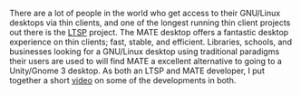 <!--
.. link:
.. description:
.. tags: 
.. date: 2013-03-20 11:30:13
.. title: MATE and LTSP
.. slug: 20130320mate-and-ltsp
-->

There are a lot of people in the world who get access to their GNU/Linux
desktops via thin clients, and one of the longest running thin client projects
out there is the [LTSP](http://ltsp.org) project. The MATE desktop offers a
fantastic desktop experience on thin clients; fast, stable, and efficient.
Libraries, schools, and businesses looking for a GNU/Linux desktop using
traditional paradigms their users are used to will find MATE a excellent
alternative to going to a Unity/Gnome 3 desktop. As both an LTSP and MATE
developer, I put together a short
[video](http://www.youtube.com/watch?v=pnL47bbFN68) on some of the
developments in both.

